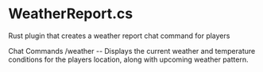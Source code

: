 # WeatherReport.cs
Rust plugin that creates a weather report chat command for players

Chat Commands
  /weather  --  Displays the current weather and temperature conditions for the players location, along with upcoming weather pattern.
